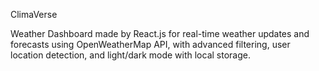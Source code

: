 ClimaVerse 

Weather Dashboard made by React.js for real-time weather updates and forecasts using OpenWeatherMap API, with advanced filtering, user location detection, and light/dark mode with local storage.
